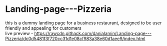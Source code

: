 # Landing-page---Pizzeria
this is a dummy landing page for a business restaurant, designed to be user friendly and appealing for customers    
live preview - https://rawcdn.githack.com/danialamin/Landing-page---Pizzeria/dc0d5481f3f720cc31d1e08cf983a38e60d1aee9/index.html
